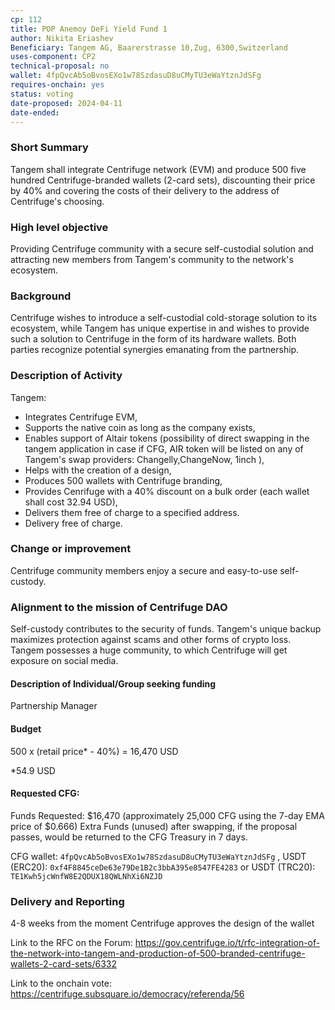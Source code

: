 ```yaml
---
cp: 112
title: POP Anemoy DeFi Yield Fund 1
author: Nikita Eriashev
Beneficiary: Tangem AG, Baarerstrasse 10,Zug, 6300,Switzerland
uses-component: CP2
technical-proposal: no
wallet: 4fpQvcAb5oBvosEXo1w78SzdasuD8uCMyTU3eWaYtznJdSFg
requires-onchain: yes
status: voting
date-proposed: 2024-04-11
date-ended:
---
```



### Short Summary

Tangem shall integrate Centrifuge network (EVM) and produce 500 five hundred Centrifuge-branded wallets (2-card sets), discounting their price by 40% and covering the costs of their delivery to the address of Centrifuge's choosing.

### High level objective

Providing Centrifuge community with a secure self-custodial solution and attracting new members from Tangem's community to the network's ecosystem.

### Background

Centrifuge wishes to introduce a self-custodial cold-storage solution to its ecosystem, while Tangem has unique expertise in and wishes to provide such a solution to Centrifuge in the form of its hardware wallets. Both parties recognize potential synergies emanating from the partnership.

### Description of Activity

Tangem:

- Integrates Centrifuge EVM,
- Supports the native coin as long as the company exists,
- Enables support of Altair tokens (possibility of direct swapping in the tangem application in case if CFG, AIR token will be listed on any of Tangem's swap providers: Changelly,ChangeNow, 1inch ),
- Helps with the creation of a design,
- Produces 500 wallets with Centrifuge branding,
- Provides Cenrifuge with a 40% discount on a bulk order (each wallet shall cost 32.94 USD),
- Delivers them free of charge to a specified address.
- Delivery free of charge.

### Change or improvement

Centrifuge community members enjoy a secure and easy-to-use self-custody.

### Alignment to the mission of Centrifuge DAO

Self-custody contributes to the security of funds. Tangem's unique backup maximizes protection against scams and other forms of crypto loss. Tangem possesses a huge community, to which Centrifuge will get exposure on social media.

#### Description of Individual/Group seeking funding

Partnership Manager

#### Budget

500 x (retail price* - 40%) = 16,470 USD

*54.9 USD

#### Requested CFG:
Funds Requested: $16,470 (approximately 25,000 CFG using the 7-day EMA price of $0.666)
Extra Funds (unused) after swapping, if the proposal passes, would be returned to the CFG Treasury in 7 days.


CFG wallet: `4fpQvcAb5oBvosEXo1w78SzdasuD8uCMyTU3eWaYtznJdSFg` , USDT (ERC20): `0xf4F8845ceDe63e79De1B2c3bbA395e8547FE4283` or USDT (TRC20): `TE1Kwh5jcWnfW8E2QDUX18QWLNhXi6NZJD`

### Delivery and Reporting

4-8 weeks from the moment Centrifuge approves the design of the wallet



Link to the RFC on the Forum: https://gov.centrifuge.io/t/rfc-integration-of-the-network-into-tangem-and-production-of-500-branded-centrifuge-wallets-2-card-sets/6332

Link to the onchain vote: https://centrifuge.subsquare.io/democracy/referenda/56

